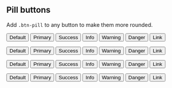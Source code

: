 ## Pill buttons

Add `.btn-pill` to any button to make them more rounded.


<button type="button" class="btn btn-lg btn-pill btn-default">Default</button>
<button type="button" class="btn btn-lg btn-pill btn-primary">Primary</button>
<button type="button" class="btn btn-lg btn-pill btn-success">Success</button>
<button type="button" class="btn btn-lg btn-pill btn-info">Info</button>
<button type="button" class="btn btn-lg btn-pill btn-warning">Warning</button>
<button type="button" class="btn btn-lg btn-pill btn-danger">Danger</button>
<button type="button" class="btn btn-lg btn-pill btn-link">Link</button>



<button type="button" class="btn btn-pill btn-default">Default</button>
<button type="button" class="btn btn-pill btn-primary">Primary</button>
<button type="button" class="btn btn-pill btn-success">Success</button>
<button type="button" class="btn btn-pill btn-info">Info</button>
<button type="button" class="btn btn-pill btn-warning">Warning</button>
<button type="button" class="btn btn-pill btn-danger">Danger</button>
<button type="button" class="btn btn-pill btn-link">Link</button>



<button type="button" class="btn btn-sm btn-pill btn-default">Default</button>
<button type="button" class="btn btn-sm btn-pill btn-primary">Primary</button>
<button type="button" class="btn btn-sm btn-pill btn-success">Success</button>
<button type="button" class="btn btn-sm btn-pill btn-info">Info</button>
<button type="button" class="btn btn-sm btn-pill btn-warning">Warning</button>
<button type="button" class="btn btn-sm btn-pill btn-danger">Danger</button>
<button type="button" class="btn btn-sm btn-pill btn-link">Link</button>



<button type="button" class="btn btn-xs btn-pill btn-default">Default</button>
<button type="button" class="btn btn-xs btn-pill btn-primary">Primary</button>
<button type="button" class="btn btn-xs btn-pill btn-success">Success</button>
<button type="button" class="btn btn-xs btn-pill btn-info">Info</button>
<button type="button" class="btn btn-xs btn-pill btn-warning">Warning</button>
<button type="button" class="btn btn-xs btn-pill btn-danger">Danger</button>
<button type="button" class="btn btn-xs btn-pill btn-link">Link</button>

